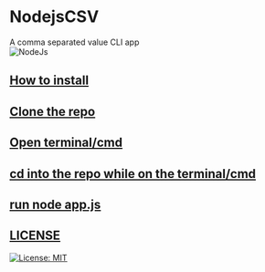 # NodejsCSV
A comma separated value CLI app<br>
![NodeJs](https://github.com/[username]/[reponame]/blob/[branch]/image.jpg?raw=true)
## <u>How to install<u><br>
## Clone the repo
## Open terminal/cmd
## cd into the repo while on the terminal/cmd
## run node app.js

## LICENSE
[![License: MIT](https://img.shields.io/badge/License-MIT-yellow.svg)](https://opensource.org/licenses/MIT)
